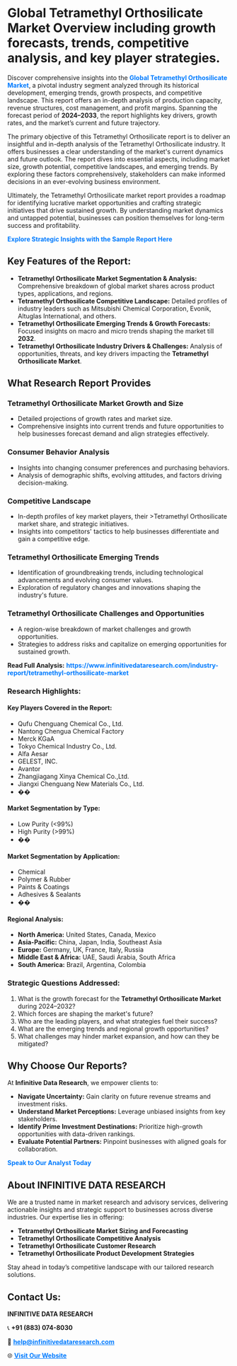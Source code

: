 <h1>Global Tetramethyl Orthosilicate Market Overview including growth forecasts, trends, competitive analysis, and key player strategies.</h1>
<p>
Discover comprehensive insights into the 
<a href="https://www.infinitivedataresearch.com/industry-report/tetramethyl-orthosilicate-market" rel="dofollow" style="color: #007BFF; text-decoration: none;"><strong>Global Tetramethyl Orthosilicate Market</strong></a>, a pivotal industry segment analyzed through its historical development, emerging trends, growth prospects, and competitive landscape. This report offers an in-depth analysis of production capacity, revenue structures, cost management, and profit margins. Spanning the forecast period of <strong>2024–2033</strong>, the report highlights key drivers, growth rates, and the market’s current and future trajectory.
</p>
<p>
The primary objective of this Tetramethyl Orthosilicate report is to deliver an insightful and in-depth analysis of the Tetramethyl Orthosilicate industry. It offers businesses a clear understanding of the market's current dynamics and future outlook. The report dives into essential aspects, including market size, growth potential, competitive landscapes, and emerging trends. By exploring these factors comprehensively, stakeholders can make informed decisions in an ever-evolving business environment.
</p>
<p>
Ultimately, the Tetramethyl Orthosilicate market report provides a roadmap for identifying lucrative market opportunities and crafting strategic initiatives that drive sustained growth. By understanding market dynamics and untapped potential, businesses can position themselves for long-term success and profitability.
</p>
<p>
<a href="https://www.infinitivedataresearch.com/request-sample/reportId=108904" style="color: #007BFF; text-decoration: none;"><strong>Explore Strategic Insights with the Sample Report Here</strong></a>
</p>

<h2>Key Features of the Report:</h2>
<ul>
<li><strong>Tetramethyl Orthosilicate Market Segmentation & Analysis:</strong> Comprehensive breakdown of global market shares across product types, applications, and regions.</li>
<li><strong>Tetramethyl Orthosilicate Competitive Landscape:</strong> Detailed profiles of industry leaders such as Mitsubishi Chemical Corporation, Evonik, Altuglas International, and others.</li>
<li><strong>Tetramethyl Orthosilicate Emerging Trends & Growth Forecasts:</strong> Focused insights on macro and micro trends shaping the market till <strong>2032</strong>.</li>
<li><strong>Tetramethyl Orthosilicate Industry Drivers & Challenges:</strong> Analysis of opportunities, threats, and key drivers impacting the <strong>Tetramethyl Orthosilicate Market</strong>.</li>
</ul>

<h2>What Research Report Provides</h2>
<h3>Tetramethyl Orthosilicate Market Growth and Size</h3>
<ul>
<li>Detailed projections of growth rates and market size.</li>
<li>Comprehensive insights into current trends and future opportunities to help businesses forecast demand and align strategies effectively.</li>
</ul>

<h3>Consumer Behavior Analysis</h3>
<ul>
<li>Insights into changing consumer preferences and purchasing behaviors.</li>
<li>Analysis of demographic shifts, evolving attitudes, and factors driving decision-making.</li>
</ul>

<h3>Competitive Landscape</h3>
<ul>
<li>In-depth profiles of key market players, their >Tetramethyl Orthosilicate market share, and strategic initiatives.</li>
<li>Insights into competitors' tactics to help businesses differentiate and gain a competitive edge.</li>
</ul>

<h3>Tetramethyl Orthosilicate Emerging Trends</h3>
<ul>
<li>Identification of groundbreaking trends, including technological advancements and evolving consumer values.</li>
<li>Exploration of regulatory changes and innovations shaping the industry's future.</li>
</ul>

<h3>Tetramethyl Orthosilicate Challenges and Opportunities</h3>
<ul>
<li>A region-wise breakdown of market challenges and growth opportunities.</li>
<li>Strategies to address risks and capitalize on emerging opportunities for sustained growth.</li>
</ul>
<p><strong>Read Full Analysis:</strong> <a href="https://www.infinitivedataresearch.com/industry-report/tetramethyl-orthosilicate-market" rel="dofollow" style="color: #007BFF; text-decoration: none;"><strong>https://www.infinitivedataresearch.com/industry-report/tetramethyl-orthosilicate-market</strong></a></p>
<h3>Research Highlights:</h3>
<h4>Key Players Covered in the Report:</h4>
<ul><li>Qufu Chenguang Chemical Co., Ltd.</li><li>Nantong Chengua Chemical Factory</li><li>Merck KGaA</li><li>Tokyo Chemical Industry Co., Ltd.</li><li>Alfa Aesar</li><li>GELEST, INC.</li><li>Avantor</li><li>Zhangjiagang Xinya Chemical Co.,Ltd.</li><li>Jiangxi Chenguang New Materials Co., Ltd.</li><li>��</li></ul>
<h4>Market Segmentation by Type:</h4>
<ul><li>Low Purity (&lt;99%)</li><li>High Purity (&gt;99%)</li><li>��</li></ul>
<h4>Market Segmentation by Application:</h4>
<ul><li>Chemical</li><li>Polymer &amp; Rubber</li><li>Paints &amp; Coatings</li><li>Adhesives &amp; Sealants</li><li>��</li></ul>

<h4>Regional Analysis:</h4>
<ul>
<li><strong>North America:</strong> United States, Canada, Mexico</li>
<li><strong>Asia-Pacific:</strong> China, Japan, India, Southeast Asia</li>
<li><strong>Europe:</strong> Germany, UK, France, Italy, Russia</li>
<li><strong>Middle East & Africa:</strong> UAE, Saudi Arabia, South Africa</li>
<li><strong>South America:</strong> Brazil, Argentina, Colombia</li>
</ul>

<h3>Strategic Questions Addressed:</h3>
<ol>
<li>What is the growth forecast for the <strong>Tetramethyl Orthosilicate Market</strong> during 2024–2032?</li>
<li>Which forces are shaping the market's future?</li>
<li>Who are the leading players, and what strategies fuel their success?</li>
<li>What are the emerging trends and regional growth opportunities?</li>
<li>What challenges may hinder market expansion, and how can they be mitigated?</li>
</ol>

<h2>Why Choose Our Reports?</h2>
<p>At <strong>Infinitive Data Research</strong>, we empower clients to:</p>
<ul>
<li><strong>Navigate Uncertainty:</strong> Gain clarity on future revenue streams and investment risks.</li>
<li><strong>Understand Market Perceptions:</strong> Leverage unbiased insights from key stakeholders.</li>
<li><strong>Identify Prime Investment Destinations:</strong> Prioritize high-growth opportunities with data-driven rankings.</li>
<li><strong>Evaluate Potential Partners:</strong> Pinpoint businesses with aligned goals for collaboration.</li>
</ul>
<p><a href="https://www.infinitivedataresearch.com/industry-report/tetramethyl-orthosilicate-market" rel="dofollow" style="color: #007BFF; text-decoration: none;"><strong>Speak to Our Analyst Today</strong></a></p>

<h2>About INFINITIVE DATA RESEARCH</h2>
<p>We are a trusted name in market research and advisory services, delivering actionable insights and strategic support to businesses across diverse industries. Our expertise lies in offering:</p>
<ul>
<li><strong>Tetramethyl Orthosilicate Market Sizing and Forecasting</strong></li>
<li><strong>Tetramethyl Orthosilicate Competitive Analysis</strong></li>
<li><strong>Tetramethyl Orthosilicate Customer Research</strong></li>
<li><strong>Tetramethyl Orthosilicate Product Development Strategies</strong></li>
</ul>
<p>Stay ahead in today’s competitive landscape with our tailored research solutions.</p>

<h2>Contact Us:</h2>
<p><strong>INFINITIVE DATA RESEARCH</strong></p>
<p>📞 <strong>+91 (883) 074-8030</strong></p>
<p>📧 <strong><a href="mailto:help@infinitivedataresearch.com" style="color: #007BFF;">help@infinitivedataresearch.com</a></strong></p>
<p>🌐 <strong><a href="https://www.infinitivedataresearch.com" rel="dofollow" style="color: #007BFF;">Visit Our Website</a></strong></p>